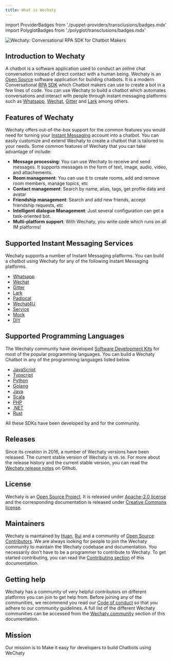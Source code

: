 ```yaml
---
title: What is Wechaty
---
```


import ProviderBadges   from './puppet-providers/transclusions/badges.mdx'
import PolyglotBadges   from './polyglot/transclusions/badges.mdx'

![Wechaty: Conversational RPA SDK for Chatbot Makers](/img/wechaty-logo.svg)

## Introduction to Wechaty

A chatbot is a software application used to conduct an online chat conversation instead of direct contact with a human being. Wechaty is an [Open Source](https://opensource.com/resources/what-open-source) software application for building chatbots. It is a modern Conversational [RPA](#placeholder) [SDK](#placeholder) which Chatbot makers can use to create a bot in a few lines of code. You can use Wechaty to build a chatbot which automates conversations and interact with people through instant messaging platforms such as [Whatsapp](https://www.whatsapp.com/?lang=en), [Wechat](https://www.wechat.com/), [Gitter](https://gitter.im/) and [Lark](https://www.larksuite.com/) among others.

## Features of Wechaty

Wechaty offers out-of-the-box support for the common features you would need for turning your [Instant Messaging](#placeholder) account into a chatbot. You can easily customize and extend Wechaty to create a chatbot that is tailored to your needs. Some common features of Wechaty that you can take advantage of include:

<!-- Rethink these features -->

- **Message processing**: You can use Wechaty to receive and send messages. It supports messages in the form of text, image, audio, video, and attachements.
- **Room management**: You can use it to create rooms, add and remove room members, manage topics, etc
- **Contact management**: Search by name, alias, tags, get profile data and avatar
- **Friendship management**: Search and add new friends, accept friendship requests, etc
- **Intelligent dialogue Management**: Just several configuration can get a task-oriented bot.
- **Multi-platform support**: With Wechaty, you write code which runs on all IM platforms!

## Supported Instant Messaging Services

Wechaty supports a number of Instant Messaging platforms. You can build a chatbot using Wechaty for any of the following Instant Messaging platforms.

<!-- Find better way of presenting this list -->

- [Whatsapp](https://www.whatsapp.com/?lang=en)
- [Wechat](https://www.wechat.com/)
- [Gitter](https://gitter.im/)
- [Lark](https://www.larksuite.com/)
- [Padlocal](#placeholder)
- [Wechat4U](#placeholder)
- [Service](#placeholder)
- [Mock](#placeholder)
- [DIY](#placeholder)

<ProviderBadges />

## Supported Programming Languages

The Wechaty community have developed [Software Development Kits](#placeholder) for most of the popular programming languages. You can build a Wechaty Chatbot in any of the programming languages listed below.

<!-- Find better way of presenting this list -->

- [JavaScript](#placeholder)
- [Typscript](#placeholder)
- [Python](#placeholder)
- [Golang](#placeholder)
- [Java](#placeholder)
- [Scala](#placeholder)
- [PHP](#placeholder)
- [.NET](#placeholder)
- [Rust](#placeholder)

<PolyglotBadges />

All these SDKs have been developed by and for the community.

## Releases

<!-- Automate updates to the current stable version -->

Since its creation in 2016, a number of Wechaty versions have been released. The current stable version of Wechaty is `V0.56`. For more about the release history and the current stable version, you can read the [Wechaty release notes](https://github.com/Wechaty/wechaty/releases) on Github.

## License

Wechaty is an [Open Source Project](https://opensource.com/resources/what-open-source). It is released under [Apache-2.0 license](https://github.com/wechaty/wechaty/blob/master/LICENSE) and the corresponding documentation is released under [Creative Commons license](https://creativecommons.org/licenses/).

## Maintainers

Wechaty is maintained by [Huan](https://github.com/huan), [Rui](#placeholder) and a community of [Open Source Contributors](#placeholder). We are always looking for people to join the Wechaty community to maintain the Wechaty codebase and documentation. You necessarily don't have to be a programmer to contribute to Wechaty. To get started contributing, you can read the [Contributing section](#placeholder) of this documentation.

<!-- Add Wechaty community as separate subsection under Introduction -->

## Getting help

Wechaty has a community of very helpful contributors on different platforms you can join to get help from. Before joining any of the communities, we recommend you read our [Code of conduct](#placeholder) so that you adhere to our community guidelines. A full list of the different Wechaty communities can be accessed from the [Wechaty community](#placeholder) section of this documentation.

## Mission

Our mission is to Make it easy for developers to build Chatbots using WeChaty

